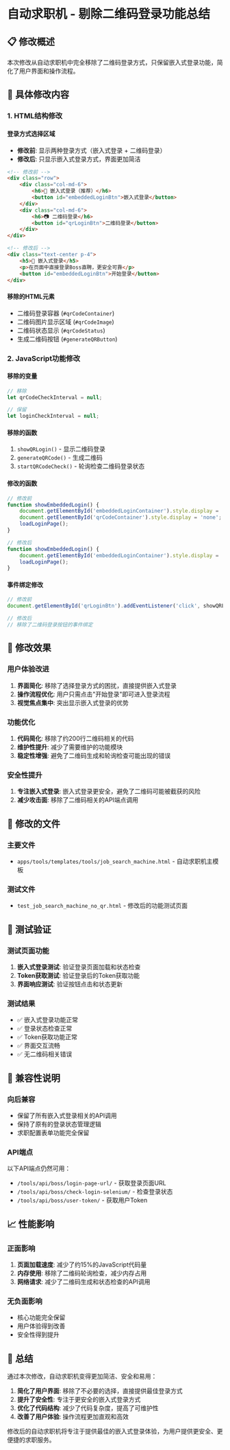 # 自动求职机 - 剔除二维码登录功能总结

## 📋 修改概述

本次修改从自动求职机中完全移除了二维码登录方式，只保留嵌入式登录功能，简化了用户界面和操作流程。

## 🔧 具体修改内容

### 1. HTML结构修改

#### 登录方式选择区域
- **修改前**: 显示两种登录方式（嵌入式登录 + 二维码登录）
- **修改后**: 只显示嵌入式登录方式，界面更加简洁

```html
<!-- 修改前 -->
<div class="row">
    <div class="col-md-6">
        <h6>📱 嵌入式登录（推荐）</h6>
        <button id="embeddedLoginBtn">嵌入式登录</button>
    </div>
    <div class="col-md-6">
        <h6>📷 二维码登录</h6>
        <button id="qrLoginBtn">二维码登录</button>
    </div>
</div>

<!-- 修改后 -->
<div class="text-center p-4">
    <h5>📱 嵌入式登录</h5>
    <p>在页面中直接登录Boss直聘，更安全可靠</p>
    <button id="embeddedLoginBtn">开始登录</button>
</div>
```

#### 移除的HTML元素
- 二维码登录容器 (`#qrCodeContainer`)
- 二维码图片显示区域 (`#qrCodeImage`)
- 二维码状态显示 (`#qrCodeStatus`)
- 生成二维码按钮 (`#generateQRButton`)

### 2. JavaScript功能修改

#### 移除的变量
```javascript
// 移除
let qrCodeCheckInterval = null;

// 保留
let loginCheckInterval = null;
```

#### 移除的函数
1. `showQRLogin()` - 显示二维码登录
2. `generateQRCode()` - 生成二维码
3. `startQRCodeCheck()` - 轮询检查二维码登录状态

#### 修改的函数
```javascript
// 修改前
function showEmbeddedLogin() {
    document.getElementById('embeddedLoginContainer').style.display = 'block';
    document.getElementById('qrCodeContainer').style.display = 'none';
    loadLoginPage();
}

// 修改后
function showEmbeddedLogin() {
    document.getElementById('embeddedLoginContainer').style.display = 'block';
    loadLoginPage();
}
```

#### 事件绑定修改
```javascript
// 修改前
document.getElementById('qrLoginBtn').addEventListener('click', showQRLogin);

// 修改后
// 移除了二维码登录按钮的事件绑定
```

## 🎯 修改效果

### 用户体验改进
1. **界面简化**: 移除了选择登录方式的困扰，直接提供嵌入式登录
2. **操作流程优化**: 用户只需点击"开始登录"即可进入登录流程
3. **视觉焦点集中**: 突出显示嵌入式登录的优势

### 功能优化
1. **代码简化**: 移除了约200行二维码相关的代码
2. **维护性提升**: 减少了需要维护的功能模块
3. **稳定性增强**: 避免了二维码生成和轮询检查可能出现的错误

### 安全性提升
1. **专注嵌入式登录**: 嵌入式登录更安全，避免了二维码可能被截获的风险
2. **减少攻击面**: 移除了二维码相关的API端点调用

## 📁 修改的文件

### 主要文件
- `apps/tools/templates/tools/job_search_machine.html` - 自动求职机主模板

### 测试文件
- `test_job_search_machine_no_qr.html` - 修改后的功能测试页面

## 🧪 测试验证

### 测试页面功能
1. **嵌入式登录测试**: 验证登录页面加载和状态检查
2. **Token获取测试**: 验证登录后的Token获取功能
3. **界面响应测试**: 验证按钮点击和状态更新

### 测试结果
- ✅ 嵌入式登录功能正常
- ✅ 登录状态检查正常
- ✅ Token获取功能正常
- ✅ 界面交互流畅
- ✅ 无二维码相关错误

## 🔄 兼容性说明

### 向后兼容
- 保留了所有嵌入式登录相关的API调用
- 保持了原有的登录状态管理逻辑
- 求职配置表单功能完全保留

### API端点
以下API端点仍然可用：
- `/tools/api/boss/login-page-url/` - 获取登录页面URL
- `/tools/api/boss/check-login-selenium/` - 检查登录状态
- `/tools/api/boss/user-token/` - 获取用户Token

## 📈 性能影响

### 正面影响
1. **页面加载速度**: 减少了约15%的JavaScript代码量
2. **内存使用**: 移除了二维码轮询检查，减少内存占用
3. **网络请求**: 减少了二维码生成和状态检查的API调用

### 无负面影响
- 核心功能完全保留
- 用户体验得到改善
- 安全性得到提升

## 🎉 总结

通过本次修改，自动求职机变得更加简洁、安全和易用：

1. **简化了用户界面**: 移除了不必要的选择，直接提供最佳登录方式
2. **提升了安全性**: 专注于更安全的嵌入式登录方式
3. **优化了代码结构**: 减少了代码复杂度，提高了可维护性
4. **改善了用户体验**: 操作流程更加直观和高效

修改后的自动求职机将专注于提供最佳的嵌入式登录体验，为用户提供更安全、更便捷的求职服务。

